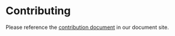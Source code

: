 # Contributing

Please reference the [contribution document](https://oharastream.readthedocs.io/en/latest/CONTUIBUTING.html) in our document site.